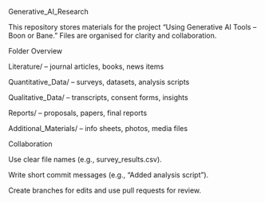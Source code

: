   Generative_AI_Research

This repository stores materials for the project “Using Generative AI Tools – Boon or Bane.”
Files are organised for clarity and collaboration.

   Folder Overview

Literature/ – journal articles, books, news items

Quantitative_Data/ – surveys, datasets, analysis scripts

Qualitative_Data/ – transcripts, consent forms, insights

Reports/ – proposals, papers, final reports

Additional_Materials/ – info sheets, photos, media files

   Collaboration

Use clear file names (e.g., survey_results.csv).

Write short commit messages (e.g., “Added analysis script”).

Create branches for edits and use pull requests for review.
